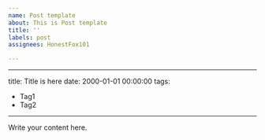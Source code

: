 ```yaml
---
name: Post template
about: This is Post template
title: ''
labels: post
assignees: HonestFox101

---
```


---
title: Title is here
date: 2000-01-01 00:00:00
tags: 
- Tag1
- Tag2
---

Write your content here.
